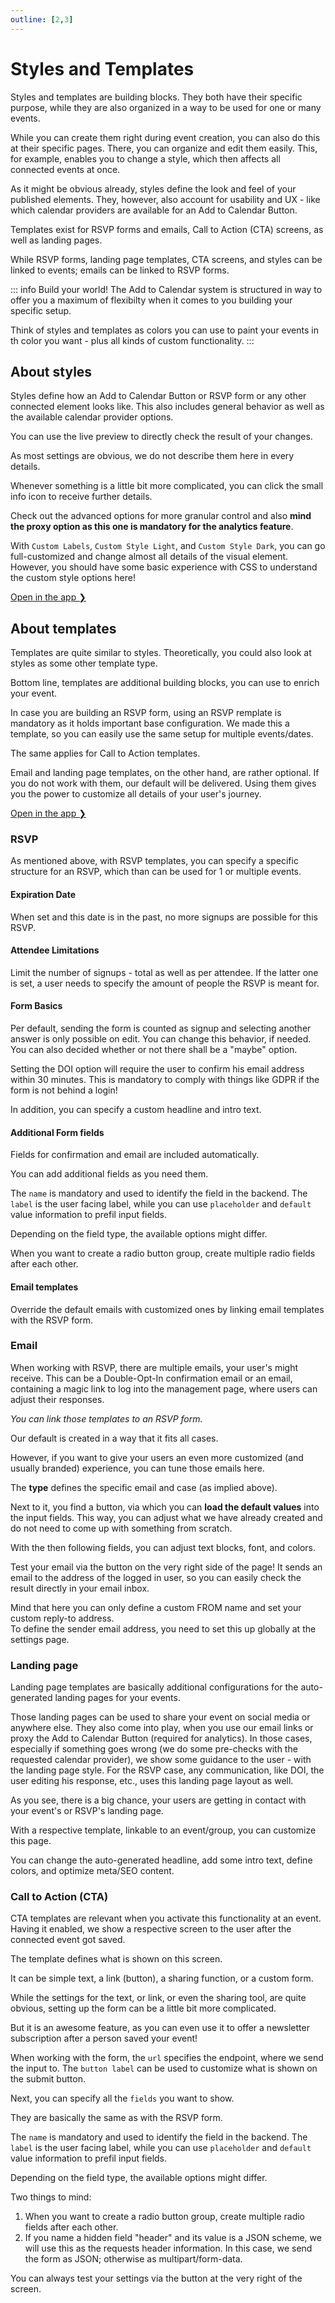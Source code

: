 ```yaml
---
outline: [2,3]
---
```


# Styles and Templates
Styles and templates are building blocks. They both have their specific purpose, while they are also organized in a way to be used for one or many events.

While you can create them right during event creation, you can also do this at their specific pages. There, you can organize and edit them easily. This, for example, enables you to change a style, which then affects all connected events at once.

As it might be obvious already, styles define the look and feel of your published elements. They, however, also account for usability and UX - like which calendar providers are available for an Add to Calendar Button.

Templates exist for RSVP forms and emails, Call to Action (CTA) screens, as well as landing pages.

While RSVP forms, landing page templates, CTA screens, and styles can be linked to events; emails can be linked to RSVP forms.

::: info Build your world!
The Add to Calendar system is structured in way to offer you a maximum of flexibilty when it comes to you building your specific setup.

Think of styles and templates as colors you can use to paint your events in th color you want - plus all kinds of custom functionality.
:::

## About styles

Styles define how an Add to Calendar Button or RSVP form or any other connected element looks like. This also includes general behavior as well as the available calendar provider options.

You can use the live preview to directly check the result of your changes.

As most settings are obvious, we do not describe them here in every details.

Whenever something is a little bit more complicated, you can click the small info icon to receive further details.

Check out the advanced options for more granular control and also **mind the proxy option as this one is mandatory for the analytics feature**.

With `Custom Labels`, `Custom Style Light`, and `Custom Style Dark`, you can go full-customized and change almost all details of the visual element. However, you should have some basic experience with CSS to understand the custom style options here!

[Open in the app ❯](https://app.add-to-calendar-pro.com/styles)

## About templates

Templates are quite similar to styles. Theoretically, you could also look at styles as some other template type.

Bottom line, templates are additional building blocks, you can use to enrich your event.

In case you are building an RSVP form, using an RSVP remplate is mandatory as it holds important base configuration. We made this a template, so you can easily use the same setup for multiple events/dates.

The same applies for Call to Action templates.

Email and landing page templates, on the other hand, are rather optional. If you do not work with them, our default will be delivered. Using them gives you the power to customize all details of your user's journey.

[Open in the app ❯](https://app.add-to-calendar-pro.com/templates)

### RSVP

As mentioned above, with RSVP templates, you can specify a specific structure for an RSVP, which than can be used for 1 or multiple events.

#### Expiration Date

When set and this date is in the past, no more signups are possible for this RSVP.

#### Attendee Limitations

Limit the number of signups - total as well as per attendee. If the latter one is set, a user needs to specify the amount of people the RSVP is meant for.

#### Form Basics

Per default, sending the form is counted as signup and selecting another answer is only possible on edit. You can change this behavior, if needed.
You can also decided whether or not there shall be a "maybe" option.

Setting the DOI option will require the user to confirm his email address within 30 minutes. This is mandatory to comply with things like GDPR if the form is not behind a login!

In addition, you can specify a custom headline and intro text.

#### Additional Form fields

Fields for confirmation and email are included automatically.

You can add additional fields as you need them.

The `name` is mandatory and used to identify the field in the backend. The `label` is the user facing label, while you can use `placeholder` and `default` value information to prefil input fields.

Depending on the field type, the available options might differ.

When you want to create a radio button group, create multiple radio fields after each other.

#### Email templates

Override the default emails with customized ones by linking email templates with the RSVP form.

### Email

When working with RSVP, there are multiple emails, your user's might receive. This can be a Double-Opt-In confirmation email or an email, containing a magic link to log into the management page, where users can adjust their responses.

*You can link those templates to an RSVP form.*

Our default is created in a way that it fits all cases.

However, if you want to give your users an even more customized (and usually branded) experience, you can tune those emails here.

The **type** defines the specific email and case (as implied above).

Next to it, you find a button, via which you can **load the default values** into the input fields. This way, you can adjust what we have already created and do not need to come up with something from scratch.

With the then following fields, you can adjust text blocks, font, and colors.

Test your email via the button on the very right side of the page! It sends an email to the address of the logged in user, so you can easily check the result directly in your email inbox.

Mind that here you can only define a custom FROM name and set your custom reply-to address.  
To define the sender email address, you need to set this up globally at the settings page.

### Landing page

Landing page templates are basically additional configurations for the auto-generated landing pages for your events.

Those landing pages can be used to share your event on social media or anywhere else. They also come into play, when you use our email links or proxy the Add to Calendar Button (required for analytics). In those cases, especially if something goes wrong (we do some pre-checks with the requested calendar provider), we show some guidance to the user - with the landing page style.
For the RSVP case, any communication, like DOI, the user editing his response, etc., uses this landing page layout as well.

As you see, there is a big chance, your users are getting in contact with your event's or RSVP's landing page.

With a respective template, linkable to an event/group, you can customize this page.

You can change the auto-generated headline, add some intro text, define colors, and optimize meta/SEO content.

### Call to Action (CTA)

CTA templates are relevant when you activate this functionality at an event.
Having it enabled, we show a respective screen to the user after the connected event got saved.

The template defines what is shown on this screen.

It can be simple text, a link (button), a sharing function, or a custom form.

While the settings for the text, or link, or even the sharing tool, are quite obvious, setting up the form can be a little bit more complicated.

But it is an awesome feature, as you can even use it to offer a newsletter subscription after a person saved your event!

When working with the form, the `url` specifies the endpoint, where we send the input to. The `button label` can be used to customize what is shown on the submit button.

Next, you can specify all the `fields` you want to show.

They are basically the same as with the RSVP form.

The `name` is mandatory and used to identify the field in the backend. The `label` is the user facing label, while you can use `placeholder` and `default` value information to prefil input fields.

Depending on the field type, the available options might differ.

Two things to mind:
1. When you want to create a radio button group, create multiple radio fields after each other.
2. If you name a hidden field "header" and its value is a JSON scheme, we will use this as the requests header information. In this case, we send the form as JSON; otherwise as multipart/form-data.

You can always test your settings via the button at the very right of the screen.
